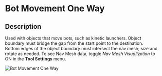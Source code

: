 # Bot Movement One Way

## Description

Used with objects that move bots, such as kinetic launchers. Object boundary must bridge the gap from the start point to the destination. Bottom edges of the object boundary must intersect the nav mesh; size and rotate as needed. To see Nav Mesh data, toggle _Nav Mesh Visualization_ to ON in the **Tool Settings** menu.

![Bot Movement One Way](../../../.gitbook/assets/images/objects/gameplay/nav-mesh/bot-movement-one-way.png)
